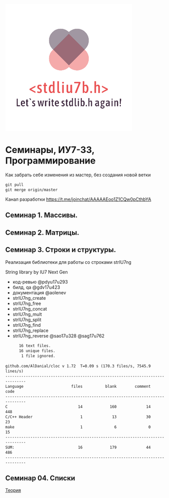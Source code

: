 ![logo](logo_transparent_small.png)
# Семинары, ИУ7-33, Программирование 

Как забрать себе изменения из  мастер, без создания новой ветки
```
git pull
git merge origin/master
```

Канал разработки https://t.me/joinchat/AAAAAEoo1Z1CQw0pCthbYA

## Семинар 1. Массивы.
## Семинар 2. Матрицы.
## Семинар 3. Строки и структуры.

Реализация библиотеки для работы со строками strIU7ng 

String library by IU7 Next Gen
* код-ревью @pdyu17u293
* билд, qa @gdv17u423
* документация @aolenev
* strIU7ng_create 
* strIU7ng_free
* strIU7ng_concat
* strIU7ng_mult
* strIU7ng_split  
* strIU7ng_find
* strIU7ng_replace
* strIU7ng_reverse @sao17u328 @sag17u762

```
      16 text files.
      16 unique files.
       1 file ignored.

github.com/AlDanial/cloc v 1.72  T=0.09 s (170.3 files/s, 7545.9 lines/s)
-------------------------------------------------------------------------------
Language                     files          blank        comment           code
-------------------------------------------------------------------------------
C                               14            160             14            448
C/C++ Header                     1             13             30             23
make                             1              6              0             15
-------------------------------------------------------------------------------
SUM:                            16            179             44            486
-------------------------------------------------------------------------------
```


## Семинар 04. Списки
[Теория](https://www.youtube.com/watch?v=8RLi3FnjzHM)
